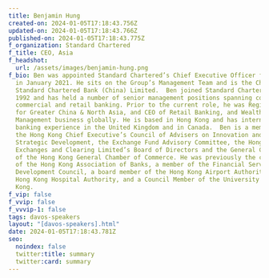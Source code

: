 ```yaml
---
title: Benjamin Hung
created-on: 2024-01-05T17:18:43.756Z
updated-on: 2024-01-05T17:18:43.766Z
published-on: 2024-01-05T17:18:43.775Z
f_organization: Standard Chartered
f_title: CEO, Asia
f_headshot:
  url: /assets/images/benjamin-hung.png
f_bio: Ben was appointed Standard Chartered’s Chief Executive Officer for Asia
  in January 2021. He sits on the Group’s Management Team and is the Chairman of
  Standard Chartered Bank (China) Limited.  Ben joined Standard Chartered in
  1992 and has held a number of senior management positions spanning corporate,
  commercial and retail banking. Prior to the current role, he was Regional CEO
  for Greater China & North Asia, and CEO of Retail Banking, and Wealth
  Management business globally. He is based in Hong Kong and has international
  banking experience in the United Kingdom and in Canada.  Ben is a member of
  the Hong Kong Chief Executive’s Council of Advisers on Innovation and
  Strategic Development, the Exchange Fund Advisory Committee, the Hong Kong
  Exchanges and Clearing Limited’s Board of Directors and the General Committee
  of the Hong Kong General Chamber of Commerce. He was previously the chairman
  of the Hong Kong Association of Banks, a member of the Financial Services
  Development Council, a board member of the Hong Kong Airport Authority and the
  Hong Kong Hospital Authority, and a Council Member of the University of Hong
  Kong.
f_vip: false
f_vvip: false
f_vvvip-1: false
tags: davos-speakers
layout: "[davos-speakers].html"
date: 2024-01-05T17:18:43.781Z
seo:
  noindex: false
  twitter:title: summary
  twitter:card: summary
---
```


